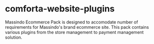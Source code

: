 # comforta-website-plugins
Massindo Ecommerce Pack is designed to accomodate number of requirements for Massindo's brand ecommerce site. This pack contains various plugins from the store management to payment management solution.
